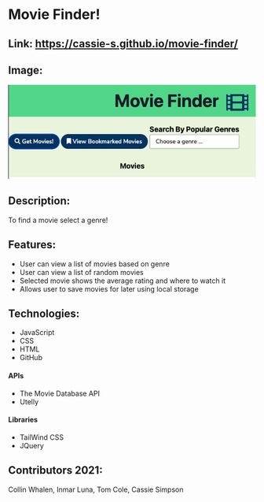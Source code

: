 # Movie Finder!

## Link: https://cassie-s.github.io/movie-finder/

## Image:

![Screenshot of application](screenshot.png)


## Description:

To find a movie select a genre! 

## Features:
- User can view a list of movies based on genre
- User can view a list of random movies
- Selected movie shows the average rating and where to watch it
- Allows user to save movies for later using local storage

## Technologies:

- JavaScript
- CSS
- HTML
- GitHub


#### APIs

- The Movie Database API
- Utelly

#### Libraries

- TailWind CSS
- JQuery


## Contributors 2021:

Collin Whalen,
Inmar Luna,
Tom Cole,
Cassie Simpson
